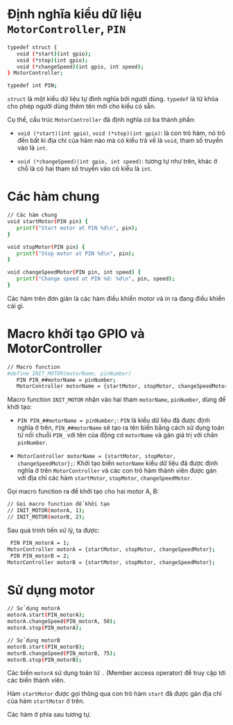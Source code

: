 # Định nghĩa kiểu dữ liệu `MotorController`, `PIN`
  ```bash
  typedef struct {
     void (*start)(int gpio);
     void (*stop)(int gpio);
     void (*changeSpeed)(int gpio, int speed);
  } MotorController;
  
  typedef int PIN;
  ```
`struct` là một kiểu dữ liệu tự đinh nghĩa bởi người dùng. 
`typedef` là từ khóa cho phép người dùng thêm tên mới cho kiểu có sẵn.

Cụ thể, cấu trúc `MotorController` đã định nghĩa có ba thành phần:

  - `void (*start)(int gpio)`, `void (*stop)(int gpio)`: là con trỏ hàm, nó trỏ đến bất kì địa chỉ của hàm nào mà có kiểu trả về là `void`, tham số truyền vào là `int`.

  - `void (*changeSpeed)(int gpio, int speed)`: tương tự như trên, khác ở chỗ là có hai tham số truyền vào có kiểu là `int`. 

# Các hàm chung
  ```bash
  // Các hàm chung
  void startMotor(PIN pin) {
     printf("Start motor at PIN %d\n", pin);
  }
  
  void stopMotor(PIN pin) {
     printf("Stop motor at PIN %d\n", pin);
  }
  
  void changeSpeedMotor(PIN pin, int speed) {
     printf("Change speed at PIN %d: %d\n", pin, speed);
  }
  ```
Các hàm trên đơn giản là các hàm điều khiển motor và in ra đang điều khiển cái gì.
# Macro khởi tạo GPIO và MotorController
  ```bash
  // Macro function
  #define INIT_MOTOR(motorName, pinNumber)                                       \
     PIN PIN_##motorName = pinNumber;                                            \
     MotorController motorName = {startMotor, stopMotor, changeSpeedMotor};
  ```

Macro function `INIT_MOTOR` nhận vào hai tham `motorName`, `pinNumber`, dùng để khởi tạo:

  - `PIN PIN_##motorName = pinNumber;`: `PIN` là kiểu dữ liệu đã được định nghĩa ở trên, `PIN_##motorName` sẽ tạo ra tên biến bằng cách sử dụng toán tử nối chuỗi `PIN_` với tên của động cơ `motorName` và gán giá trị với chân `pinNumber`.
  
  - `MotorController motorName = {startMotor, stopMotor, changeSpeedMotor};`: Khởi tạo biến `motorName` kiểu dữ liệu đã được định nghĩa ở trên `MotorController` và các con trỏ hàm thành viên được gán với địa chỉ các hàm `startMotor`, `stopMotor`, `changeSpeedMotor`.

Gọi macro function ra để khởi tạo cho hai motor A, B:
  ```bash
  // Gọi macro function để khởi tạo
  // INIT_MOTOR(motorA, 1);
  // INIT_MOTOR(motorB, 2);
  ```
Sau quá trình tiền xử lý, ta được:
  ```bash
   PIN PIN_motorA = 1;
  MotorController motorA = {startMotor, stopMotor, changeSpeedMotor};
   PIN PIN_motorB = 2;
  MotorController motorB = {startMotor, stopMotor, changeSpeedMotor};
  ```
# Sử dụng motor
  ```bash
  // Sử dụng motorA
  motorA.start(PIN_motorA);
  motorA.changeSpeed(PIN_motorA, 50);
  motorA.stop(PIN_motorA);

  // Sử dụng motorB
  motorB.start(PIN_motorB);
  motorB.changeSpeed(PIN_motorB, 75);
  motorB.stop(PIN_motorB);
  ```
Các biến `motorA` sử dụng toán tử `.` (Member access operator) để truy cập tới các biến thành viên.

Hàm `startMotor` được gọi thông qua con trỏ hàm `start` đã được gán địa chỉ của hàm `startMotor` ở trên.

Các hàm ở phía sau tương tự.





